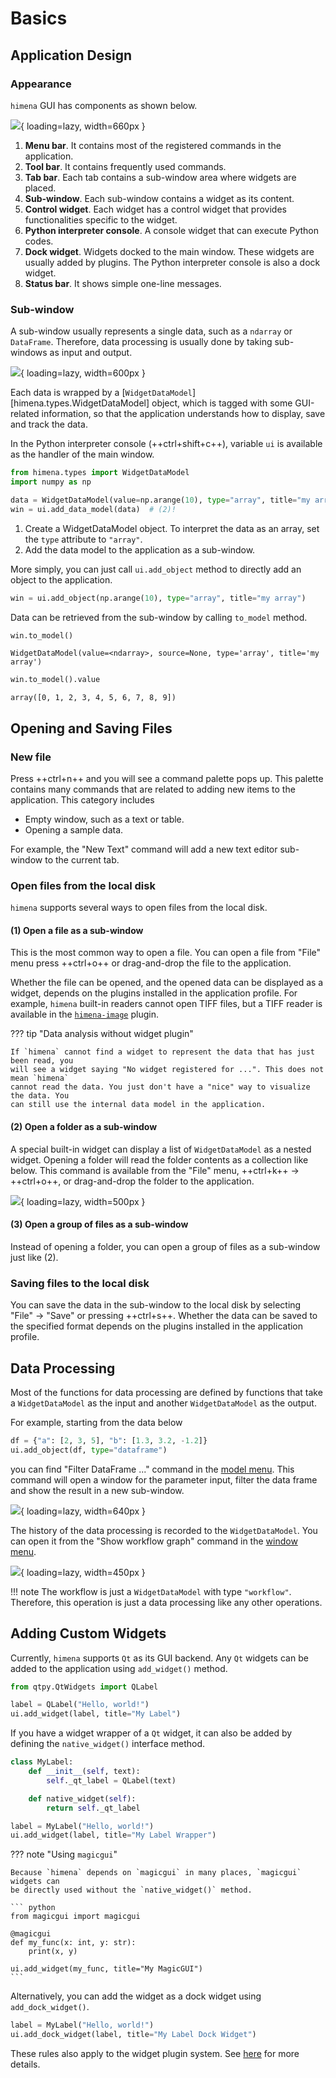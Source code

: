 # Basics

## Application Design

### Appearance

`himena` GUI has components as shown below.

![](../images/01_main_window.png){ loading=lazy, width=660px }

1. **Menu bar**. It contains most of the registered commands in the application.
2. **Tool bar**. It contains frequently used commands.
3. **Tab bar**. Each tab contains a sub-window area where widgets are placed.
4. **Sub-window**. Each sub-window contains a widget as its content.
5. **Control widget**. Each widget has a control widget that provides functionalities
   specific to the widget.
6. **Python interpreter console**. A console widget that can execute Python codes.
7. **Dock widget**. Widgets docked to the main window. These widgets are usually added
   by plugins. The Python interpreter console is also a dock widget.
8. **Status bar**. It shows simple one-line messages.

### Sub-window

A sub-window usually represents a single data, such as a `ndarray` or `DataFrame`.
Therefore, data processing is usually done by taking sub-windows as input and output.

![](../images/01_one_data_for_one_win.png){ loading=lazy, width=600px }

Each data is wrapped by a [`WidgetDataModel`][himena.types.WidgetDataModel] object,
which is tagged with some GUI-related information, so that the application understands
how to display, save and track the data.

In the Python interpreter console (++ctrl+shift+c++), variable `ui` is available as the
handler of the main window.

``` python
from himena.types import WidgetDataModel
import numpy as np

data = WidgetDataModel(value=np.arange(10), type="array", title="my array")  # (1)!
win = ui.add_data_model(data)  # (2)!
```

1.  Create a WidgetDataModel object. To interpret the data as an array, set the `type`
    attribute to `"array"`.
2.  Add the data model to the application as a sub-window.

More simply, you can just call `ui.add_object` method to directly add an object to the
application.

``` python
win = ui.add_object(np.arange(10), type="array", title="my array")
```

Data can be retrieved from the sub-window by calling `to_model` method.

``` python
win.to_model()
```

``` title="Output"
WidgetDataModel(value=<ndarray>, source=None, type='array', title='my array')
```

``` python
win.to_model().value
```
``` title="Output"
array([0, 1, 2, 3, 4, 5, 6, 7, 8, 9])
```


## Opening and Saving Files

### New file

Press ++ctrl+n++ and you will see a command palette pops up. This palette contains many
commands that are related to adding new items to the application. This category includes

- Empty window, such as a text or table.
- Opening a sample data.

For example, the "New Text" command will add a new text editor sub-window to the current
tab.

### Open files from the local disk

`himena` supports several ways to open files from the local disk.

#### (1) Open a file as a sub-window

This is the most common way to open a file. You can open a file from "File" menu press
++ctrl+o++ or drag-and-drop the file to the application.

Whether the file can be opened, and the opened data can be displayed as a widget,
depends on the plugins installed in the application profile. For example, `himena`
built-in readers cannot open TIFF files, but a TIFF reader is available in the
[`himena-image`](https://github.com/hanjinliu/himena-image) plugin.

??? tip "Data analysis without widget plugin"

    If `himena` cannot find a widget to represent the data that has just been read, you
    will see a widget saying "No widget registered for ...". This does not mean `himena`
    cannot read the data. You just don't have a "nice" way to visualize the data. You
    can still use the internal data model in the application.

#### (2) Open a folder as a sub-window

A special built-in widget can display a list of `WidgetDataModel` as a nested widget.
Opening a folder will read the folder contents as a collection like below.
This command is available from the "File" menu, ++ctrl+k++ &rarr; ++ctrl+o++, or
drag-and-drop the folder to the application.

![](../images/01_file_list_widgetpng.png){ loading=lazy, width=500px }

#### (3) Open a group of files as a sub-window

Instead of opening a folder, you can open a group of files as a sub-window just like
(2).

### Saving files to the local disk

You can save the data in the sub-window to the local disk by selecting "File" &rarr;
"Save" or pressing ++ctrl+s++. Whether the data can be saved to the specified format
depends on the plugins installed in the application profile.

## Data Processing

Most of the functions for data processing are defined by functions that take a
`WidgetDataModel` as the input and another `WidgetDataModel` as the output.

For example, starting from the data below

``` python
df = {"a": [2, 3, 5], "b": [1.3, 3.2, -1.2]}
ui.add_object(df, type="dataframe")
```

you can find "Filter DataFrame ..." command in the [model menu](../tutorial.md#model-menu-button).
This command will open a window for the parameter input, filter the data frame and show
the result in a new sub-window.

![](../images/01_process_data.png){ loading=lazy, width=640px }

The history of the data processing is recorded to the `WidgetDataModel`. You can open it
from the "Show workflow graph" command in the [window menu](../tutorial.md#window-menu-button).

![](../images/01_workflow.png){ loading=lazy, width=450px }

!!! note
    The workflow is just a `WidgetDataModel` with type `"workflow"`. Therefore, this
    operation is just a data processing like any other operations.

## Adding Custom Widgets

Currently, `himena` supports `Qt` as its GUI backend. Any `Qt` widgets can be added to
the application using `add_widget()` method.

``` python hl_lines="4"
from qtpy.QtWidgets import QLabel

label = QLabel("Hello, world!")
ui.add_widget(label, title="My Label")
```

If you have a widget wrapper of a `Qt` widget, it can also be added by defining the
`native_widget()` interface method.

``` python hl_lines="5 6"
class MyLabel:
    def __init__(self, text):
        self._qt_label = QLabel(text)

    def native_widget(self):
        return self._qt_label

label = MyLabel("Hello, world!")
ui.add_widget(label, title="My Label Wrapper")
```

??? note "Using `magicgui`"

    Because `himena` depends on `magicgui` in many places, `magicgui` widgets can
    be directly used without the `native_widget()` method.

    ``` python
    from magicgui import magicgui

    @magicgui
    def my_func(x: int, y: str):
        print(x, y)

    ui.add_widget(my_func, title="My MagicGUI")
    ```

Alternatively, you can add the widget as a dock widget using `add_dock_widget()`.

``` python hl_lines="2"
label = MyLabel("Hello, world!")
ui.add_dock_widget(label, title="My Label Dock Widget")
```

These rules also apply to the widget plugin system. See [here](../dev/register_widgets.md#use-wrapper-class)
for more details.
